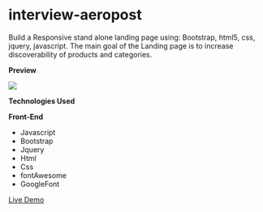 # interview-aeropost

Build a Responsive stand alone landing page using:
Bootstrap, html5, css, jquery, javascript.
The main goal of the Landing page is to increase discoverability of products and categories.

**Preview**

![](aeropost.gif)

**Technologies Used**

**Front-End**

- Javascript
- Bootstrap
- Jquery
- Html
- Css
- fontAwesome
- GoogleFont

[Live Demo](https://captainflo.github.io/interview-aeropost/)
